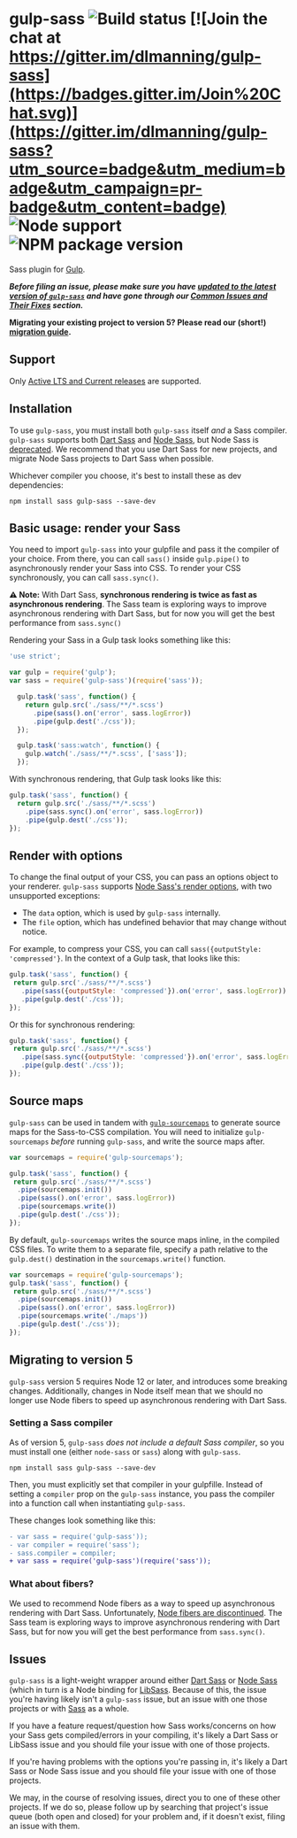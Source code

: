 # gulp-sass ![Build status](https://img.shields.io/travis/dlmanning/gulp-sass) [![Join the chat at https://gitter.im/dlmanning/gulp-sass](https://badges.gitter.im/Join%20Chat.svg)](https://gitter.im/dlmanning/gulp-sass?utm_source=badge&utm_medium=badge&utm_campaign=pr-badge&utm_content=badge) ![Node support](https://img.shields.io/node/v/gulp-sass) ![NPM package version](https://img.shields.io/npm/v/gulp-sass?label=npm%20version)

Sass plugin for [Gulp](https://github.com/gulpjs/gulp).

**_Before filing an issue, please make sure you have [updated to the latest version of `gulp-sass`](https://github.com/dlmanning/gulp-sass/wiki/Update-to-the-latest-Gulp-Sass) and have gone through our [Common Issues and Their Fixes](https://github.com/dlmanning/gulp-sass/wiki/Common-Issues-and-Their-Fixes) section._**

**Migrating your existing project to version 5? Please read our (short!) [migration guide](#migrating-to-version-5).**

## Support

Only [Active LTS and Current releases][1] are supported.

[1]: https://github.com/nodejs/Release#release-schedule

## Installation

To use `gulp-sass`, you must install both `gulp-sass` itself *and* a Sass compiler. `gulp-sass` supports both [Dart Sass][] and [Node Sass][], but Node Sass is [deprecated](https://sass-lang.com/blog/libsass-is-deprecated). We recommend that you use Dart Sass for new projects, and migrate Node Sass projects to Dart Sass when possible.

Whichever compiler you choose, it's best to install these as dev dependencies:

```
npm install sass gulp-sass --save-dev
```

## Basic usage: render your Sass

You need to import `gulp-sass` into your gulpfile and pass it the compiler of your choice. From there, you can call `sass()` inside `gulp.pipe()` to asynchronously render your Sass into CSS. To render your CSS synchronously, you can call `sass.sync()`.

**⚠️ Note:** With Dart Sass, **synchronous rendering is twice as fast as asynchronous rendering**. The Sass team is exploring ways to improve asynchronous rendering with Dart Sass, but for now you will get the best performance from `sass.sync()`

Rendering your Sass in a Gulp task looks something like this:

```javascript
'use strict';

var gulp = require('gulp');
var sass = require('gulp-sass')(require('sass'));

  gulp.task('sass', function() {
    return gulp.src('./sass/**/*.scss')
      .pipe(sass().on('error', sass.logError))
      .pipe(gulp.dest('./css'));
  });

  gulp.task('sass:watch', function() {
    gulp.watch('./sass/**/*.scss', ['sass']);
  });
```

With synchronous rendering, that Gulp task looks like this:

``` javascript
gulp.task('sass', function() {
  return gulp.src('./sass/**/*.scss')
    .pipe(sass.sync().on('error', sass.logError))
    .pipe(gulp.dest('./css'));
});
```

## Render with options

To change the final output of your CSS, you can pass an options object to your renderer. `gulp-sass` supports [Node Sass's render options](https://github.com/sass/node-sass#options), with two unsupported exceptions:

- The `data` option, which is used by `gulp-sass` internally.
- The `file` option, which has undefined behavior that may change without notice.

For example, to compress your CSS, you can call `sass({outputStyle: 'compressed'}`. In the context of a Gulp task, that looks like this:

```javascript
gulp.task('sass', function() {
 return gulp.src('./sass/**/*.scss')
   .pipe(sass({outputStyle: 'compressed'}).on('error', sass.logError))
   .pipe(gulp.dest('./css'));
});
```

Or this for synchronous rendering:

```javascript
gulp.task('sass', function() {
 return gulp.src('./sass/**/*.scss')
   .pipe(sass.sync({outputStyle: 'compressed'}).on('error', sass.logError))
   .pipe(gulp.dest('./css'));
});
```

## Source maps

`gulp-sass` can be used in tandem with [`gulp-sourcemaps`](https://github.com/floridoo/gulp-sourcemaps) to generate source maps for the Sass-to-CSS compilation. You will need to initialize `gulp-sourcemaps` _before_ running `gulp-sass`, and write the source maps after.

```javascript
var sourcemaps = require('gulp-sourcemaps');

gulp.task('sass', function() {
 return gulp.src('./sass/**/*.scss')
  .pipe(sourcemaps.init())
  .pipe(sass().on('error', sass.logError))
  .pipe(sourcemaps.write())
  .pipe(gulp.dest('./css'));
});
```

By default, `gulp-sourcemaps` writes the source maps inline, in the compiled CSS files. To write them to a separate file, specify a path relative to the `gulp.dest()` destination in the `sourcemaps.write()` function.

```javascript
var sourcemaps = require('gulp-sourcemaps');
gulp.task('sass', function() {
 return gulp.src('./sass/**/*.scss')
  .pipe(sourcemaps.init())
  .pipe(sass().on('error', sass.logError))
  .pipe(sourcemaps.write('./maps'))
  .pipe(gulp.dest('./css'));
});
```

<h2 id="migrating-to-version-5">Migrating to version 5</h2>

`gulp-sass` version 5 requires Node 12 or later, and introduces some breaking changes. Additionally, changes in Node itself mean that we should no longer use Node fibers to speed up asynchronous rendering with Dart Sass.

### Setting a Sass compiler

As of version 5, `gulp-sass` _does not include a default Sass compiler_, so you must install one (either `node-sass` or `sass`) along with `gulp-sass`.

```
npm install sass gulp-sass --save-dev
```

Then, you must explicitly set that compiler in your gulpfille. Instead of setting a `compiler` prop on the `gulp-sass` instance, you pass the compiler into a function call when instantiating `gulp-sass`.

These changes look something like this:

``` diff
- var sass = require('gulp-sass'));
- var compiler = require('sass');
- sass.compiler = compiler;
+ var sass = require('gulp-sass')(require('sass'));
```

### What about fibers?

We used to recommend Node fibers as a way to speed up asynchronous rendering with Dart Sass. Unfortunately, [Node fibers are discontinued](https://sass-lang.com/blog/node-fibers-discontinued). The Sass team is exploring ways to improve asynchronous rendering with Dart Sass, but for now you will get the best performance from `sass.sync()`.

## Issues

`gulp-sass` is a light-weight wrapper around either [Dart Sass][] or [Node Sass][] (which in turn is a Node binding for [LibSass][]. Because of this, the issue you're having likely isn't a `gulp-sass` issue, but an issue with one those projects or with [Sass][] as a whole.

If you have a feature request/question how Sass works/concerns on how your Sass gets compiled/errors in your compiling, it's likely a Dart Sass or LibSass issue and you should file your issue with one of those projects.

If you're having problems with the options you're passing in, it's likely a Dart Sass or Node Sass issue and you should file your issue with one of those projects.

We may, in the course of resolving issues, direct you to one of these other projects. If we do so, please follow up by searching that project's issue queue (both open and closed) for your problem and, if it doesn't exist, filing an issue with them.

[Dart Sass]: http://sass-lang.com/dart-sass
[LibSass]: https://sass-lang.com/libsass
[Node Sass]: https://github.com/sass/node-sass
[Sass]: https://sass-lang.com